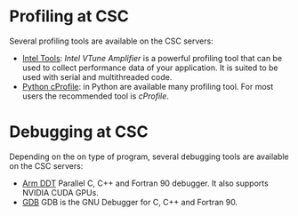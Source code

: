 # Profiling at CSC
Several profiling tools are available on the CSC servers:


* [Intel Tools](../apps/vtune.md): *Intel VTune Amplifier* is a powerful profiling tool that can be used to collect performance data of your
application. It is  suited to be used with serial and multithreaded code.
* [Python cProfile](cProfile.md): in Python are available many profiling tool. For most users the recommended tool is *cProfile*.

# Debugging at CSC
Depending on the on type of program, several debugging tools are available on the CSC servers:


* [Arm DDT](../apps/ddt.md) Parallel C, C++ and Fortran 90 debugger. It also supports NVIDIA CUDA GPUs. 
* [GDB](gdb.md) GDB is the GNU Debugger for C, C++ and Fortran 90.

